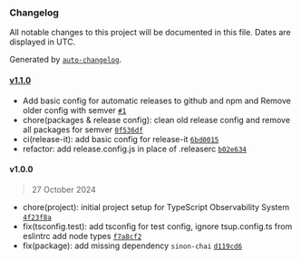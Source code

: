 ### Changelog

All notable changes to this project will be documented in this file. Dates are displayed in UTC.

Generated by [`auto-changelog`](https://github.com/CookPete/auto-changelog).

#### [v1.1.0](https://github-personal/shaiknoorullah/simple-observability/compare/v1.0.0...v1.1.0)

- Add basic config for automatic releases to github and npm and Remove older config with semver [`#1`](https://github-personal/shaiknoorullah/simple-observability/pull/1)
- chore(packages & release config): clean old release config and remove all packages for semver [`0f536df`](https://github-personal/shaiknoorullah/simple-observability/commit/0f536dfde3c0d0ff20f002214d44de199eca4b5a)
- ci(release-it): add basic config for release-it [`6bd0015`](https://github-personal/shaiknoorullah/simple-observability/commit/6bd001577f48826490b4312a72b7ca25ad2545a8)
- refactor: add release.config.js in place of .releaserc [`b02e634`](https://github-personal/shaiknoorullah/simple-observability/commit/b02e634d07f6686017731d9da86ac49041b8140a)

#### v1.0.0

> 27 October 2024

- chore(project): initial project setup for TypeScript Observability System [`4f23f8a`](https://github-personal/shaiknoorullah/simple-observability/commit/4f23f8a6c2a5f14e1d5671828eb295e852cbcd07)
- fix(tsconfig.test): add tsconfig for test config, ignore tsup.config.ts from eslintrc add node types [`f7a8cf2`](https://github-personal/shaiknoorullah/simple-observability/commit/f7a8cf2f2c2d12de9929e245498d5572cfd35719)
- fix(package): add missing dependency `sinon-chai` [`d119cd6`](https://github-personal/shaiknoorullah/simple-observability/commit/d119cd66b4e11d57c6c4876ae4f9fd96dd1530d3)
